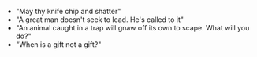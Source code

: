 * "May thy knife chip and shatter"
* "A great man doesn't seek to lead. He's called to it"
* "An animal caught in a trap will gnaw off its own to scape. What will you do?"
* "When is a gift not a gift?"
